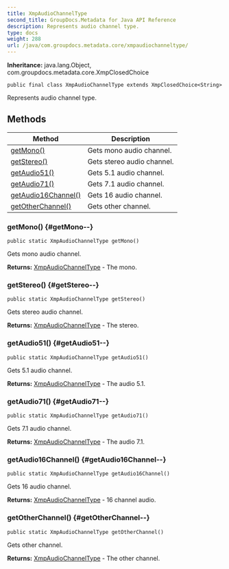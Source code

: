 ```yaml
---
title: XmpAudioChannelType
second_title: GroupDocs.Metadata for Java API Reference
description: Represents audio channel type.
type: docs
weight: 288
url: /java/com.groupdocs.metadata.core/xmpaudiochanneltype/
---
```

**Inheritance:**
java.lang.Object, com.groupdocs.metadata.core.XmpClosedChoice
```
public final class XmpAudioChannelType extends XmpClosedChoice<String>
```

Represents audio channel type.
## Methods

| Method | Description |
| --- | --- |
| [getMono()](#getMono--) | Gets mono audio channel. |
| [getStereo()](#getStereo--) | Gets stereo audio channel. |
| [getAudio51()](#getAudio51--) | Gets 5.1 audio channel. |
| [getAudio71()](#getAudio71--) | Gets 7.1 audio channel. |
| [getAudio16Channel()](#getAudio16Channel--) | Gets 16 audio channel. |
| [getOtherChannel()](#getOtherChannel--) | Gets other channel. |
### getMono() {#getMono--}
```
public static XmpAudioChannelType getMono()
```


Gets mono audio channel.

**Returns:**
[XmpAudioChannelType](../../com.groupdocs.metadata.core/xmpaudiochanneltype) - The mono.
### getStereo() {#getStereo--}
```
public static XmpAudioChannelType getStereo()
```


Gets stereo audio channel.

**Returns:**
[XmpAudioChannelType](../../com.groupdocs.metadata.core/xmpaudiochanneltype) - The stereo.
### getAudio51() {#getAudio51--}
```
public static XmpAudioChannelType getAudio51()
```


Gets 5.1 audio channel.

**Returns:**
[XmpAudioChannelType](../../com.groupdocs.metadata.core/xmpaudiochanneltype) - The audio 5.1.
### getAudio71() {#getAudio71--}
```
public static XmpAudioChannelType getAudio71()
```


Gets 7.1 audio channel.

**Returns:**
[XmpAudioChannelType](../../com.groupdocs.metadata.core/xmpaudiochanneltype) - The audio 7.1.
### getAudio16Channel() {#getAudio16Channel--}
```
public static XmpAudioChannelType getAudio16Channel()
```


Gets 16 audio channel.

**Returns:**
[XmpAudioChannelType](../../com.groupdocs.metadata.core/xmpaudiochanneltype) - 16 channel audio.
### getOtherChannel() {#getOtherChannel--}
```
public static XmpAudioChannelType getOtherChannel()
```


Gets other channel.

**Returns:**
[XmpAudioChannelType](../../com.groupdocs.metadata.core/xmpaudiochanneltype) - The other channel.
